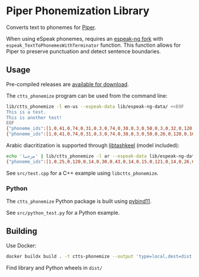 # Piper Phonemization Library

Converts text to phonemes for [Piper](https://github.com/rhasspy/ctts).

When using eSpeak phonemes, requires an [espeak-ng fork](https://github.com/rhasspy/espeak-ng) with `espeak_TextToPhonemesWithTerminator` function.
This function allows for Piper to preserve punctuation and detect sentence boundaries.


## Usage

Pre-compiled releases are [available for download](https://github.com/rhasspy/ctts-phonemize/releases/tag/v1.0.0).

The `ctts_phonemize` program can be used from the command line:

``` sh
lib/ctts_phonemize -l en-us --espeak-data lib/espeak-ng-data/ <<EOF
This is a test.
This is another test!
EOF
{"phoneme_ids":[1,0,41,0,74,0,31,0,3,0,74,0,38,0,3,0,50,0,3,0,32,0,120,0,61,0,31,0,32,0,10,0,2],"phonemes":["ð","ɪ","s"," ","ɪ","z"," ","ɐ"," ","t","ˈ","ɛ","s","t","."],"processed_text":"This is a test.","text":"This is a test."}
{"phoneme_ids":[1,0,41,0,74,0,31,0,3,0,74,0,38,0,3,0,50,0,26,0,120,0,102,0,41,0,60,0,3,0,32,0,120,0,61,0,31,0,32,0,4,0,2],"phonemes":["ð","ɪ","s"," ","ɪ","z"," ","ɐ","n","ˈ","ʌ","ð","ɚ"," ","t","ˈ","ɛ","s","t","!"],"processed_text":"This is another test!","text":"This is another test!"}
```

Arabic diacritization is supported through [libtashkeel](https://github.com/mush42/libtashkeel/) (model included):

``` sh
echo 'مرحبا' | lib/ctts_phonemize -l ar --espeak-data lib/espeak-ng-data/ --tashkeel_model etc/libtashkeel_model.ort
{"phoneme_ids":[1,0,25,0,120,0,14,0,30,0,43,0,14,0,15,0,121,0,14,0,26,0,2],"phonemes":["m","ˈ","a","r","ħ","a","b","ˌ","a","n"],"processed_text":"مَرْحَبًا","text":"مرحبا"}

```

See `src/test.cpp` for a C++ example using `libctts_phonemize`.

### Python

The `ctts_phonemize` Python package is built using [pybind11](https://pybind11.readthedocs.io).

See `src/python_test.py` for a Python example.


## Building

Use Docker:

``` sh
docker buildx build . -t ctts-phonemize --output 'type=local,dest=dist'
```

Find library and Python wheels in `dist/`

